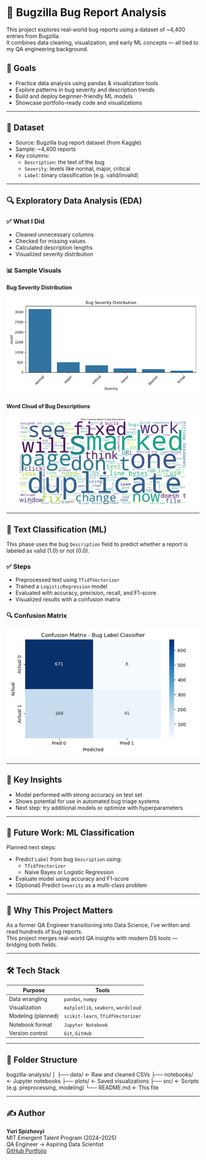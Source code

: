 # 🐞 Bugzilla Bug Report Analysis

This project explores real-world bug reports using a dataset of ~4,400 entries from Bugzilla.  
It combines data cleaning, visualization, and early ML concepts — all tied to my QA engineering background.

## 🎯 Goals

- Practice data analysis using pandas & visualization tools
- Explore patterns in bug severity and description trends
- Build and deploy beginner-friendly ML models
- Showcase portfolio-ready code and visualizations

---

## 📁 Dataset

- Source: Bugzilla bug report dataset (from Kaggle)
- Sample: ~4,400 reports
- Key columns:
  - `Description`: the text of the bug
  - `Severity`: levels like normal, major, critical
  - `Label`: binary classification (e.g. valid/invalid)

---

## 🔍 Exploratory Data Analysis (EDA)

### ✅ What I Did

- Cleaned unnecessary columns
- Checked for missing values
- Calculated description lengths
- Visualized severity distribution

### 📊 Sample Visuals

#### Bug Severity Distribution

![Severity Chart](plots/severity_distribution.png)

#### Word Cloud of Bug Descriptions

![Word Cloud](plots/wordcloud_all_bugs.png)

---

## 🤖 Text Classification (ML)

This phase uses the bug `Description` field to predict whether a report is labeled as valid (1.0) or not (0.0).

### ✅ Steps

- Preprocessed text using `TfidfVectorizer`
- Trained a `LogisticRegression` model
- Evaluated with accuracy, precision, recall, and F1-score
- Visualized results with a confusion matrix

### 🔍 Confusion Matrix

![Confusion Matrix](plots/confusion_matrix.png)

---

## 📌 Key Insights

- Model performed with strong accuracy on test set
- Shows potential for use in automated bug triage systems
- Next step: try additional models or optimize with hyperparameters

---

## 🤖 Future Work: ML Classification

Planned next steps:

- Predict `Label` from bug `Description` using:
  - `TfidfVectorizer`
  - Naive Bayes or Logistic Regression
- Evaluate model using accuracy and F1-score
- (Optional) Predict `Severity` as a multi-class problem

---

## 🧪 Why This Project Matters

As a former QA Engineer transitioning into Data Science, I’ve written and read hundreds of bug reports.  
This project merges real-world QA insights with modern DS tools — bridging both fields.

---

## 🛠️ Tech Stack

| Purpose            | Tools                                |
| ------------------ | ------------------------------------ |
| Data wrangling     | `pandas`, `numpy`                    |
| Visualization      | `matplotlib`, `seaborn`, `wordcloud` |
| Modeling (planned) | `scikit-learn`, `TfidfVectorizer`    |
| Notebook format    | `Jupyter Notebook`                   |
| Version control    | `Git`, `GitHub`                      |

---

## 📌 Folder Structure

bugzilla-analysis/
│
├── data/ ← Raw and cleaned CSVs
├── notebooks/ ← Jupyter notebooks
├── plots/ ← Saved visualizations
├── src/ ← Scripts (e.g. preprocessing, modeling)
└── README.md ← This file

---

## ✍️ Author

**Yuri Spizhovyi**  
MIT Emergent Talent Program (2024–2025)  
QA Engineer → Aspiring Data Scientist  
[GitHub Portfolio](https://github.com/yuri-spizhovyi-mit/bugzilla-bug-analysis)

